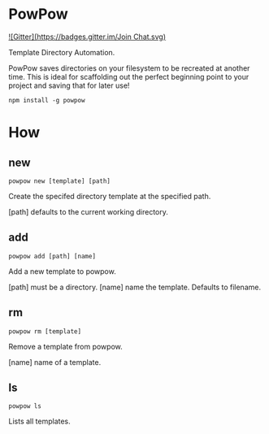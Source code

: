 # PowPow
[![Gitter](https://badges.gitter.im/Join Chat.svg)](https://gitter.im/LegitTalon/PowPow?utm_source=badge&utm_medium=badge&utm_campaign=pr-badge&utm_content=badge)

Template Directory Automation.

PowPow saves directories on your filesystem to be recreated at another time.
This is ideal for scaffolding out the perfect beginning point to your project
and saving that for later use!

```
npm install -g powpow
```

# How

## new

```
powpow new [template] [path]
```

Create the specifed directory template at the specified path.

[path] defaults to the current working directory.

## add

```
powpow add [path] [name]
```

Add a new template to powpow.

[path] must be a directory.
[name] name the template. Defaults to filename.

## rm
```
powpow rm [template]
```

Remove a template from powpow.

[name] name of a template.

## ls
```
powpow ls
```

Lists all templates.
